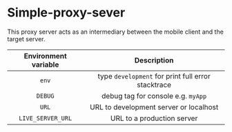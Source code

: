 # Simple-proxy-sever
This proxy server acts as an intermediary between the mobile client and the target server. 

| Environment variable | Description |     
| :---: | :---: | 
| `env` | type `development` for print full error stacktrace   |
| `DEBUG` | debug tag for console e.g. `myApp` |
| `URL` | URL to development server or localhost |
| `LIVE_SERVER_URL` | URL to a production server |